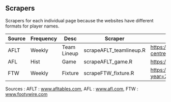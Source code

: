 ## Scrapers 
Scrapers for each individual page because the websites have different formats for player names.

|Source | Frequency | Desc | Scraper | Link |   
|--- |--- |--- |--- | --- |   
|AFLT | Weekly | Team Lineup | scrapeAFLT_teamlineup.R | https://www.afl.com.au/match-centre/2012/1/gws-v-syd |  
|AFL | Hist | Game | scrapeAFLT_game.R | https://afltables.com/afl/stats/biglists/bg3.txt |   
|FTW | Weekly | Fixture | scrapeFTW_fixture.R | https://www.footywire.com/afl/footy/ft_match_list?year=2017 |   

Sources :
AFLT : www.afltables.com, AFL : www.afl.com, FTW : www.footywire.com

